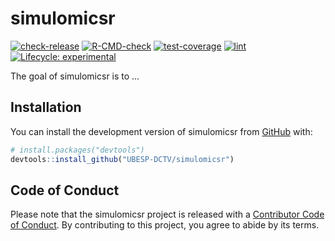 
<!-- README.md is generated from README.Rmd. Please edit that file -->

# simulomicsr

<!-- badges: start -->

[![check-release](https://github.com/UBESP-DCTV/simulomicsr/actions/workflows/check-release.yaml/badge.svg)](https://github.com/UBESP-DCTV/simulomicsr/actions/workflows/check-release.yaml)
[![R-CMD-check](https://github.com/UBESP-DCTV/simulomicsr/actions/workflows/R-CMD-check.yaml/badge.svg)](https://github.com/UBESP-DCTV/simulomicsr/actions/workflows/R-CMD-check.yaml)
[![test-coverage](https://github.com/UBESP-DCTV/simulomicsr/actions/workflows/test-coverage.yaml/badge.svg)](https://github.com/UBESP-DCTV/simulomicsr/actions/workflows/test-coverage.yaml)
[![lint](https://github.com/UBESP-DCTV/simulomicsr/actions/workflows/lint.yaml/badge.svg)](https://github.com/UBESP-DCTV/simulomicsr/actions/workflows/lint.yaml)
[![Lifecycle:
experimental](https://img.shields.io/badge/lifecycle-experimental-orange.svg)](https://lifecycle.r-lib.org/articles/stages.html#experimental)
<!-- badges: end -->

The goal of simulomicsr is to …

## Installation

You can install the development version of simulomicsr from
[GitHub](https://github.com/) with:

``` r
# install.packages("devtools")
devtools::install_github("UBESP-DCTV/simulomicsr")
```

## Code of Conduct

Please note that the simulomicsr project is released with a [Contributor
Code of
Conduct](https://contributor-covenant.org/version/2/1/CODE_OF_CONDUCT.html).
By contributing to this project, you agree to abide by its terms.
